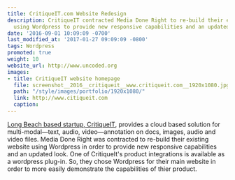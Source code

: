 ```yaml
---
title: CritiqueIT.com Website Redesign
description: CritiqueIT contracted Media Done Right to re-build their existing website
  using Wordpress to provide new responsive capabilities and an updated look.
date: '2016-09-01 10:09:09 -0700'
last_modified_at: '2017-01-27 09:09:09 -0800'
tags: Wordpress
promoted: true
weight: 10
website_url: http://www.uncoded.org
images:
- title: CritiqueIT website homepage
  file: screenshot__2016__critiqueit__www.critiqueit.com__1920x1080.jpg
  path: "/style/images/portfolio/1920x1080/"
  link: http://www.citiqueit.com
  caption:
---
```


[Long Beach based startup, CritiqueIT](http://www.critiqueit.com), provides a cloud based solution for multi-modal—text, audio, video—annotation on docs, images, audio and video files.  Media Done Right was contracted to re-build their existing website using Wordpress in order to provide new responsive capabilities and an updated look.  One of CritiqueIt's product integrations is available as a wordpress plug-in.  So, they chose Wordpress for their main website in order to more easily demonstrate the capabilities of thier product.
